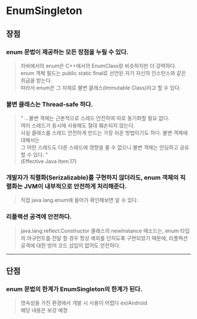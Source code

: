 # EnumSingleton
## **장점**

### **enum 문법이 제공하는 모든 장점을 누릴 수 있다.**
        
> 자바에서의 enum은 C++에서의 EnumClass랑 비슷하지만 더 강력하다.  
> enum 객체 필드는 public static final로 선언된 자기 자신의 인스턴스와 같은 취급을 받는다.  
> 따라서 enum은 그 자체로 불변 클래스(Immutable Class)라고 할 수 있다.  
        
### **불변 클래스는 Thread-safe 하다.**
        
> " ...불변 객체는 근본적으로 스레드 안전하여 따로 동기화할 필요 없다.  
> 여러 스레드가 동시에 사용해도 절대 훼손되지 않는다.  
> 사실 클래스를 스레드 안전하게 만드는 가장 쉬운 방법이기도 하다. 불변 객체에 대해서는  
> 그 어떤 스레드도 다른 스레드에 영향을 줄 수 없으니 불변 객체는 안심하고 공유할 수 있다. "  
> (Effective Java Item.17)
        
### **개발자가 직렬화(Serizalizable)를 구현하지 않더라도, enum 객체의 직렬화는 JVM이 내부적으로 안전하게 처리해준다.**
> 직접 java.lang.enum에 들어가 확인해보면 알 수 있다.

### **리플랙션 공격에 안전하다.**
> java.lang.reflect.Constructor 클래스의 newInstance 메소드는, enum 타입의 아규먼트를
> 전달 할 경우 항상 예외를 던지도록 구현되었기 때문에, 리플렉션 공격에 대한 방어 코드 삽입이 없어도 안전하다.

---------------------

## **단점**
### **enum 문법의 한계가 EnumSingleton의 한계가 된다.**

> 영속성을 가진 환경에서 개발 시 사용이 어렵다 ex)Android  
> 해당 내용은 보강 예정